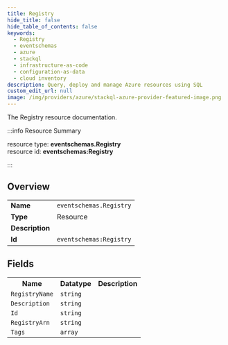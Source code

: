 ```yaml
---
title: Registry
hide_title: false
hide_table_of_contents: false
keywords:
  - Registry
  - eventschemas
  - azure
  - stackql
  - infrastructure-as-code
  - configuration-as-data
  - cloud inventory
description: Query, deploy and manage Azure resources using SQL
custom_edit_url: null
image: /img/providers/azure/stackql-azure-provider-featured-image.png
---
```

The Registry resource documentation.

:::info Resource Summary

<div class="row">
<div class="providerDocColumn">
<span>resource type:&nbsp;<b>eventschemas.Registry</b></span><br />
<span>resource id:&nbsp;<b>eventschemas:Registry</b></span><br />
</div>
</div>

:::

## Overview
<table><tbody>
<tr><td><b>Name</b></td><td><code>eventschemas.Registry</code></td></tr>
<tr><td><b>Type</b></td><td>Resource</td></tr>
<tr><td><b>Description</b></td><td></td></tr>
<tr><td><b>Id</b></td><td><code>eventschemas:Registry</code></td></tr>
</tbody></table>

## Fields
<table><tbody>
<tr><th>Name</th><th>Datatype</th><th>Description</th></tr>
<tr><td><code>RegistryName</code></td><td><code>string</code></td><td></td></tr><tr><td><code>Description</code></td><td><code>string</code></td><td></td></tr><tr><td><code>Id</code></td><td><code>string</code></td><td></td></tr><tr><td><code>RegistryArn</code></td><td><code>string</code></td><td></td></tr><tr><td><code>Tags</code></td><td><code>array</code></td><td></td></tr>
</tbody></table>